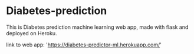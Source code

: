 # Diabetes-prediction
This is Diabetes prediction machine learning web app, made with flask and deployed on Heroku.

link to web app: 'https://diabetes-predictor-ml.herokuapp.com/'

